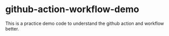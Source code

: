 # github-action-workflow-demo
This is a practice demo code to understand the github action and workflow better.

